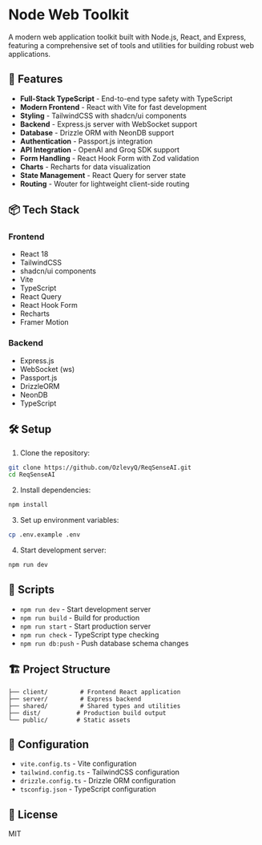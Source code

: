 # Node Web Toolkit

A modern web application toolkit built with Node.js, React, and Express, featuring a comprehensive set of tools and utilities for building robust web applications.

## 🚀 Features

- **Full-Stack TypeScript** - End-to-end type safety with TypeScript
- **Modern Frontend** - React with Vite for fast development
- **Styling** - TailwindCSS with shadcn/ui components
- **Backend** - Express.js server with WebSocket support
- **Database** - Drizzle ORM with NeonDB support
- **Authentication** - Passport.js integration
- **API Integration** - OpenAI and Groq SDK support
- **Form Handling** - React Hook Form with Zod validation
- **Charts** - Recharts for data visualization
- **State Management** - React Query for server state
- **Routing** - Wouter for lightweight client-side routing

## 📦 Tech Stack

### Frontend
- React 18
- TailwindCSS
- shadcn/ui components
- Vite
- TypeScript
- React Query
- React Hook Form
- Recharts
- Framer Motion

### Backend
- Express.js
- WebSocket (ws)
- Passport.js
- DrizzleORM
- NeonDB
- TypeScript

## 🛠️ Setup

1. Clone the repository:
```bash
git clone https://github.com/OzlevyQ/ReqSenseAI.git
cd ReqSenseAI
```

2. Install dependencies:
```bash
npm install
```

3. Set up environment variables:
```bash
cp .env.example .env
```

4. Start development server:
```bash
npm run dev
```

## 📄 Scripts

- `npm run dev` - Start development server
- `npm run build` - Build for production
- `npm run start` - Start production server
- `npm run check` - TypeScript type checking
- `npm run db:push` - Push database schema changes

## 🏗️ Project Structure

```
├── client/         # Frontend React application
├── server/         # Express backend
├── shared/         # Shared types and utilities
├── dist/          # Production build output
└── public/        # Static assets
```

## 🔧 Configuration

- `vite.config.ts` - Vite configuration
- `tailwind.config.ts` - TailwindCSS configuration
- `drizzle.config.ts` - Drizzle ORM configuration
- `tsconfig.json` - TypeScript configuration

## 📝 License

MIT